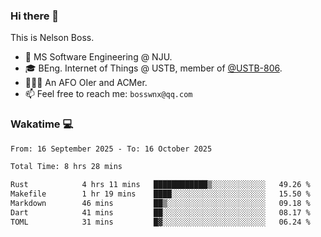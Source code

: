 ### Hi there 👋

<!--
**bosswnx/bosswnx** is a ✨ _special_ ✨ repository because its `README.md` (this file) appears on your GitHub profile.

Here are some ideas to get you started:

- 🔭 I’m currently working on ...
- 🌱 I’m currently learning ...
- 👯 I’m looking to collaborate on ...
- 🤔 I’m looking for help with ...
- 💬 Ask me about ...
- 📫 How to reach me: ...
- 😄 Pronouns: ...
- ⚡ Fun fact: ...
-->

This is Nelson Boss.

- 🏫 MS Software Engineering @ NJU.
- 🎓 BEng. Internet of Things @ USTB, member of [@USTB-806](https://ustb-806.github.io/).
- 🧑🏻‍💻 An AFO OIer and ACMer.
- 📫 Feel free to reach me: `bosswnx@qq.com`

### Wakatime 💻

<!--START_SECTION:waka-->

```txt
From: 16 September 2025 - To: 16 October 2025

Total Time: 8 hrs 28 mins

Rust            4 hrs 11 mins   ████████████▒░░░░░░░░░░░░   49.26 %
Makefile        1 hr 19 mins    ████░░░░░░░░░░░░░░░░░░░░░   15.50 %
Markdown        46 mins         ██▒░░░░░░░░░░░░░░░░░░░░░░   09.18 %
Dart            41 mins         ██░░░░░░░░░░░░░░░░░░░░░░░   08.17 %
TOML            31 mins         █▓░░░░░░░░░░░░░░░░░░░░░░░   06.24 %
```

<!--END_SECTION:waka-->
